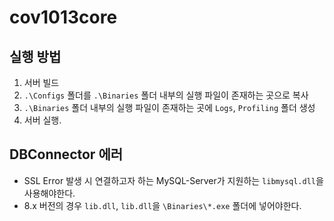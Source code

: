 # cov1013core

## 실행 방법
1. 서버 빌드
2. `.\Configs` 폴더를 `.\Binaries` 폴더 내부의 실행 파일이 존재하는 곳으로 복사
3. `.\Binaries` 폴더 내부의 실행 파일이 존재하는 곳에 `Logs`, `Profiling` 폴더 생성
4. 서버 실행.

## DBConnector 에러 
- SSL Error 발생 시 연결하고자 하는 MySQL-Server가 지원하는 `libmysql.dll`을 사용해야한다.
- 8.x 버전의 경우 `lib.dll`, `lib.dll`을 `\Binaries\*.exe` 폴더에 넣어야한다.